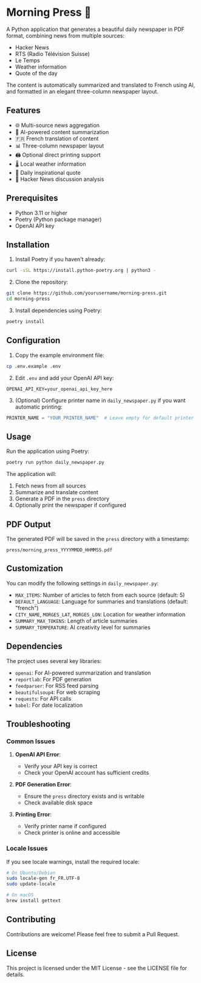 # Morning Press 📰

A Python application that generates a beautiful daily newspaper in PDF format, combining news from multiple sources:
- Hacker News
- RTS (Radio Télévision Suisse)
- Le Temps
- Weather information
- Quote of the day

The content is automatically summarized and translated to French using AI, and formatted in an elegant three-column newspaper layout.

## Features

- 🌐 Multi-source news aggregation
- 🤖 AI-powered content summarization
- 🇫🇷 French translation of content
- 📊 Three-column newspaper layout
- 🖨️ Optional direct printing support
- 🌡️ Local weather information
- 💭 Daily inspirational quote
- 📝 Hacker News discussion analysis

## Prerequisites

- Python 3.11 or higher
- Poetry (Python package manager)
- OpenAI API key

## Installation

1. Install Poetry if you haven't already:
```bash
curl -sSL https://install.python-poetry.org | python3 -
```

2. Clone the repository:
```bash
git clone https://github.com/yourusername/morning-press.git
cd morning-press
```

3. Install dependencies using Poetry:
```bash
poetry install
```

## Configuration

1. Copy the example environment file:
```bash
cp .env.example .env
```

2. Edit `.env` and add your OpenAI API key:
```
OPENAI_API_KEY=your_openai_api_key_here
```

3. (Optional) Configure printer name in `daily_newspaper.py` if you want automatic printing:
```python
PRINTER_NAME = "YOUR_PRINTER_NAME"  # Leave empty for default printer
```

## Usage

Run the application using Poetry:
```bash
poetry run python daily_newspaper.py
```

The application will:
1. Fetch news from all sources
2. Summarize and translate content
3. Generate a PDF in the `press` directory
4. Optionally print the newspaper if configured

## PDF Output

The generated PDF will be saved in the `press` directory with a timestamp:
```
press/morning_press_YYYYMMDD_HHMMSS.pdf
```

## Customization

You can modify the following settings in `daily_newspaper.py`:

- `MAX_ITEMS`: Number of articles to fetch from each source (default: 5)
- `DEFAULT_LANGUAGE`: Language for summaries and translations (default: "french")
- `CITY_NAME`, `MORGES_LAT`, `MORGES_LON`: Location for weather information
- `SUMMARY_MAX_TOKENS`: Length of article summaries
- `SUMMARY_TEMPERATURE`: AI creativity level for summaries

## Dependencies

The project uses several key libraries:
- `openai`: For AI-powered summarization and translation
- `reportlab`: For PDF generation
- `feedparser`: For RSS feed parsing
- `beautifulsoup4`: For web scraping
- `requests`: For API calls
- `babel`: For date localization

## Troubleshooting

### Common Issues

1. **OpenAI API Error**:
   - Verify your API key is correct
   - Check your OpenAI account has sufficient credits

2. **PDF Generation Error**:
   - Ensure the `press` directory exists and is writable
   - Check available disk space

3. **Printing Error**:
   - Verify printer name if configured
   - Check printer is online and accessible

### Locale Issues

If you see locale warnings, install the required locale:

```bash
# On Ubuntu/Debian
sudo locale-gen fr_FR.UTF-8
sudo update-locale

# On macOS
brew install gettext
```

## Contributing

Contributions are welcome! Please feel free to submit a Pull Request.

## License

This project is licensed under the MIT License - see the LICENSE file for details.